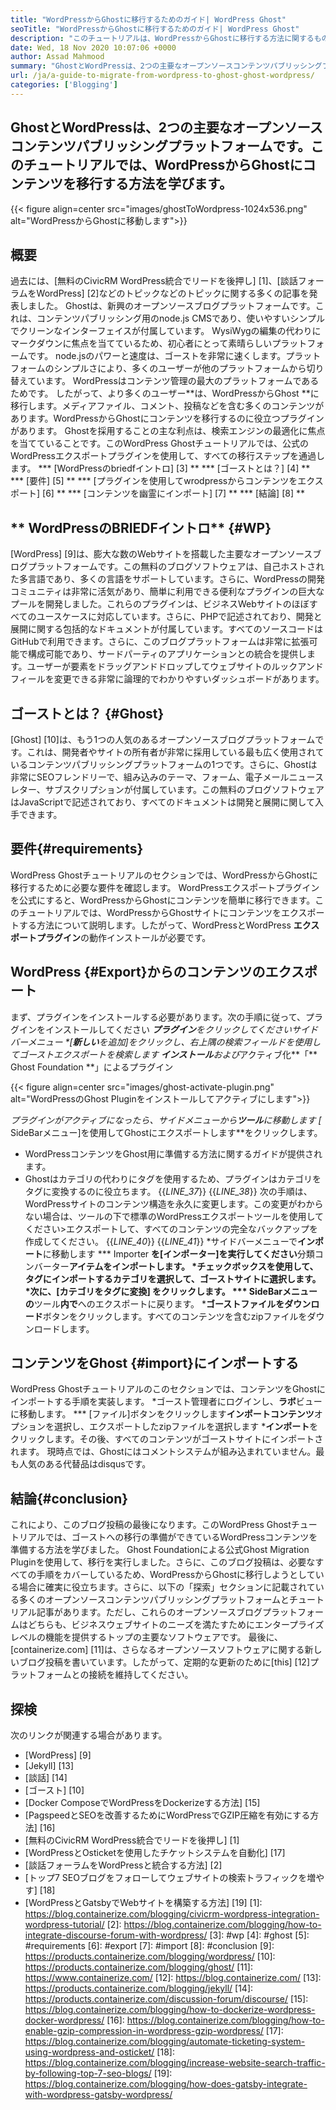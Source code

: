 ```yaml
---
title: "WordPressからGhostに移行するためのガイド| WordPress Ghost" 
seoTitle: "WordPressからGhostに移行するためのガイド| WordPress Ghost" 
description: "このチュートリアルは、WordPressからGhostに移行する方法に関するものです。既存のWordPress Webサイトから投稿やページをGhostに移行する方法を学びます。" 
date: Wed, 18 Nov 2020 10:07:06 +0000
author: Assad Mahmood
summary: "GhostとWordPressは、2つの主要なオープンソースコンテンツパブリッシングプラットフォームです。このチュートリアルでは、WordPressからGhostにコンテンツを移行する方法を学びます。" 
url: /ja/a-guide-to-migrate-from-wordpress-to-ghost-ghost-wordpress/
categories: ['Blogging']
---
```


## GhostとWordPressは、2つの主要なオープンソースコンテンツパブリッシングプラットフォームです。このチュートリアルでは、WordPressからGhostにコンテンツを移行する方法を学びます。

{{< figure align=center src="images/ghostToWordpress-1024x536.png" alt="WordPressからGhostに移動します">}}


## 概要
過去には、[無料のCivicRM WordPress統合でリードを後押し] [1]、[談話フォーラムをWordPress] [2]などのトピックなどのトピックに関する多くの記事を発表しました。 Ghostは、新興のオープンソースブログプラットフォームです。これは、コンテンツパブリッシング用のnode.js CMSであり、使いやすいシンプルでクリーンなインターフェイスが付属しています。 WysiWygの編集の代わりにマークダウンに焦点を当てているため、初心者にとって素晴らしいプラットフォームです。 node.jsのパワーと速度は、ゴーストを非常に速くします。プラットフォームのシンプルさにより、多くのユーザーが他のプラットフォームから切り替えています。 WordPressはコンテンツ管理の最大のプラットフォームであるためです。
したがって、より多くのユーザー**は、WordPressからGhost **に移行します。メディアファイル、コメント、投稿などを含む多くのコンテンツがあります。WordPressからGhostにコンテンツを移行するのに役立つプラグインがあります。 Ghostを採用することの主な利点は、検索エンジンの最適化に焦点を当てていることです。このWordPress Ghostチュートリアルでは、公式のWordPressエクスポートプラグインを使用して、すべての移行ステップを通過します。
  *** [WordPressのbriedfイントロ] [3] **
  *** [ゴーストとは？] [4] **
  *** [要件] [5] **
  *** [プラグインを使用してwrodpressからコンテンツをエクスポート] [6] **
  *** [コンテンツを幽霊にインポート] [7] **
  *** [結論] [8] **

## ** WordPressのBRIEDFイントロ** {#WP}
[WordPress] [9]は、膨大な数のWebサイトを搭載した主要なオープンソースブログプラットフォームです。この無料のブログソフトウェアは、自己ホストされた多言語であり、多くの言語をサポートしています。さらに、WordPressの開発コミュニティは非常に活気があり、簡単に利用できる便利なプラグインの巨大なプールを開発しました。これらのプラグインは、ビジネスWebサイトのほぼすべてのユースケースに対応しています。さらに、PHPで記述されており、開発と展開に関する包括的なドキュメントが付属しています。すべてのソースコードはGitHubで利用できます。さらに、このブログプラットフォームは非常に拡張可能で構成可能であり、サードパーティのアプリケーションとの統合を提供します。ユーザーが要素をドラッグアンドドロップしてウェブサイトのルックアンドフィールを変更できる非常に論理的でわかりやすいダッシュボードがあります。

## **ゴーストとは？** {#Ghost}
[Ghost] [10]は、もう1つの人気のあるオープンソースブログプラットフォームです。これは、開発者やサイトの所有者が非常に採用している最も広く使用されているコンテンツパブリッシングプラットフォームの1つです。さらに、Ghostは非常にSEOフレンドリーで、組み込みのテーマ、フォーム、電子メールニュースレター、サブスクリプションが付属しています。この無料のブログソフトウェアはJavaScriptで記述されており、すべてのドキュメントは開発と展開に関して入手できます。

## 要件{#requirements}
WordPress Ghostチュートリアルのセクションでは、WordPressからGhostに移行するために必要な要件を確認します。 WordPressエクスポートプラグインを公式にすると、WordPressからGhostにコンテンツを簡単に移行できます。このチュートリアルでは、WordPressからGhostサイトにコンテンツをエクスポートする方法について説明します。したがって、WordPressとWordPress **エクスポートプラグイン**の動作インストールが必要です。

## WordPress {#Export}からのコンテンツのエクスポート
まず、プラグインをインストールする必要があります。次の手順に従って、プラグインをインストールしてください
  ***プラグイン**をクリックしてくださいサイドバーメニュー
  *[**新しい**を追加]をクリックし、右上隅の検索フィールドを使用して**ゴーストエクスポート**を検索します
  ***インストール**および**アクティブ化**「** Ghost Foundation **」によるプラグイン

{{< figure align=center src="images/ghost-activate-plugin.png" alt="WordPressのGhost Pluginをインストールしてアクティブにします">}}

  *プラグインがアクティブになったら、サイドメニューから**ツール**に移動します
  *[** SideBarメニュー]を使用してGhostにエクスポートします**をクリックします。
  * WordPressコンテンツをGhost用に準備する方法に関するガイドが提供されます。
  * Ghostはカテゴリの代わりにタグを使用するため、プラグインはカテゴリをタグに変換するのに役立ちます。
{{_LINE_37_}}
{{_LINE_38_}}
    次の手順は、WordPressサイトのコンテンツ構造を永久に変更します。この変更がわからない場合は、ツールの下で標準のWordPressエクスポートツールを使用してください>エクスポートして、すべてのコンテンツの完全なバックアップを作成してください。
{{_LINE_40_}}
{{_LINE_41_}}
  *サイドバーメニューで**インポート**に移動します
  *** Importer **を[インポーター]を実行してください**分類コンバーター**アイテムをインポートします。
  *チェックボックスを使用して、タグにインポートするカテゴリを選択して、ゴーストサイトに選択します。
  *次に、[カテゴリをタグに変換] **をクリックします**。
  *** SideBarメニューの**ツール**内で**へのエクスポートに戻ります。
  ***ゴーストファイルをダウンロード**ボタンをクリックします。すべてのコンテンツを含むzipファイルをダウンロードします。

## コンテンツをGhost {#import}にインポートする
WordPress Ghostチュートリアルのこのセクションでは、コンテンツをGhostにインポートする手順を実装します。
  *ゴースト管理者にログインし、**ラボ**ビューに移動します。
  *** [ファイル]ボタンをクリックします**インポートコンテンツ**オプションを選択し、エクスポートしたzipファイルを選択します
  ***インポート**をクリックします。その後、すべてのコンテンツがゴーストサイトにインポートされます。
現時点では、Ghostにはコメントシステムが組み込まれていません。最も人気のある代替品はdisqusです。

## 結論{#conclusion}
これにより、このブログ投稿の最後になります。このWordPress Ghostチュートリアルでは、ゴーストへの移行の準備ができているWordPressコンテンツを準備する方法を学びました。 Ghost Foundationによる公式Ghost Migration Pluginを使用して、移行を実行しました。さらに、このブログ投稿は、必要なすべての手順をカバーしているため、WordPressからGhostに移行しようとしている場合に確実に役立ちます。さらに、以下の「探索」セクションに記載されている多くのオープンソースコンテンツパブリッシングプラットフォームとチュートリアル記事があります。ただし、これらのオープンソースブログプラットフォームはどちらも、ビジネスウェブサイトのニーズを満たすためにエンタープライズレベルの機能を提供するトップの主要なソフトウェアです。
最後に、[containerize.com] [11]は、さらなるオープンソースソフトウェアに関する新しいブログ投稿を書いています。したがって、定期的な更新のために[this] [12]プラットフォームとの接続を維持してください。

## 探検
次のリンクが関連する場合があります。
  * [WordPress] [9]
  * [Jekyll] [13]
  * [談話] [14]
  * [ゴースト] [10]
  * [Docker ComposeでWordPressをDockerizeする方法] [15]
  * [PagspeedとSEOを改善するためにWordPressでGZIP圧縮を有効にする方法] [16]
  * [無料のCivicRM WordPress統合でリードを後押し] [1]
  * [WordPressとOsticketを使用したチケットシステムを自動化] [17]
  * [談話フォーラムをWordPressと統合する方法] [2]
  * [トップ7 SEOブログをフォローしてウェブサイトの検索トラフィックを増やす] [18]
  * [WordPressとGatsbyでWebサイトを構築する方法] [19]
[1]: https://blog.containerize.com/blogging/civicrm-wordpress-integration-wordpress-tutorial/
[2]: https://blog.containerize.com/blogging/how-to-integrate-discourse-forum-with-wordpress/
[3]: #wp
[4]: #ghost
[5]: #requirements
[6]: #export
[7]: #import
[8]: #conclusion
[9]: https://products.containerize.com/blogging/wordpress/
[10]: https://products.containerize.com/blogging/ghost/
[11]: https://www.containerize.com/
[12]: https://blog.containerize.com/
[13]: https://products.containerize.com/blogging/jekyll/
[14]: https://products.containerize.com/discussion-forum/discourse/
[15]: https://blog.containerize.com/blogging/how-to-dockerize-wordpress-docker-wordpress/
[16]: https://blog.containerize.com/blogging/how-to-enable-gzip-compression-in-wordpress-gzip-wordpress/
[17]: https://blog.containerize.com/blogging/automate-ticketing-system-using-wordpress-and-osticket/
[18]: https://blog.containerize.com/blogging/increase-website-search-traffic-by-following-top-7-seo-blogs/
[19]: https://blog.containerize.com/blogging/how-does-gatsby-integrate-with-wordpress-gatsby-wordpress/
